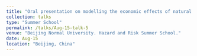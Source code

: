 ```yaml
---
title: "Oral presentation on modelling the economic effects of natural disasters."
collection: talks
type: "Summer School"
permalink: /talks/Aug-15-talk-5
venue: "Beijing Normal University. Hazard and Risk Summer School."
date: Aug-15
location: "Beijing, China"
---
```

